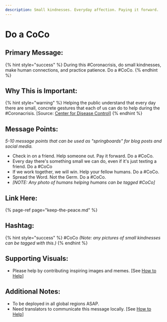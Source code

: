 ```yaml
---
description: Small kindnesses. Everyday affection. Paying it forward.
---
```


# Do a CoCo

## Primary Message:

{% hint style="success" %}
During this \#Coronacrisis, do small kindnesses, make human connections, and practice patience. Do a \#CoCo.
{% endhint %}

## Why This is Important:

{% hint style="warning" %}
Helping the public understand that every day there are small, concrete gestures that each of us can do to help during the \#Coronacrisis. \[Source: [Center for Disease Control](https://www.cdc.gov/flu/pandemic-resources/pdf/workshop.pdf)\]
{% endhint %}

## Message Points:

_5-10 message points that can be used as "springboards" for blog posts and social media._

* Check in on a friend. Help someone out. Pay it forward. Do a \#CoCo.
* Every day there's something small we can do, even if it's just texting a friend. Do a \#CoCo
* If we work together, we will win. Help your fellow humans. Do a \#CoCo.
* Spread the Word. Not the Germ. Do a \#CoCo.
* _\[NOTE: Any photo of humans helping humans can be tagged \#CoCo\]_

## Link Here:

{% page-ref page="keep-the-peace.md" %}

## Hashtag:

{% hint style="success" %}
\#CoCo _\(Note: any pictures of small kindnesses can be tagged with this.\)_
{% endhint %}

## Supporting Visuals:

* Please help by contributing inspiring images and memes. \[See [How to Help](../how-to-help.md)\]

## Additional Notes:

* To be deployed in all global regions ASAP.
* Need translators to communicate this message locally. \[See [How to Help](../how-to-help.md)\]

